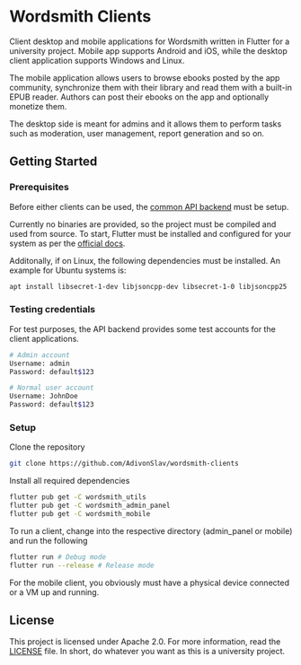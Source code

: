 # Wordsmith Clients
Client desktop and mobile applications for Wordsmith written in Flutter for a university project. Mobile app supports Android and iOS, while the desktop client application supports Windows and Linux.

The mobile application allows users to browse ebooks posted by the app community, synchronize them with their library and read them with a built-in EPUB reader. Authors can post their ebooks on the app and optionally monetize them.

The desktop side is meant for admins and it allows them to perform tasks such as moderation, user management, report generation and so on.

## Getting Started

### Prerequisites

Before either clients can be used, the [common API backend](https://github.com/AdivonSlav/wordsmith-api) must be setup. 

Currently no binaries are provided, so the project must be compiled and used from source. To start, Flutter must be installed and configured for your system as per the [official docs](https://docs.flutter.dev/get-started/install).

Additonally, if on Linux, the following dependencies must be installed. An example for Ubuntu systems is:
```bash
apt install libsecret-1-dev libjsoncpp-dev libsecret-1-0 libjsoncpp25
```

### Testing credentials

For test purposes, the API backend provides some test accounts for the client applications.

```bash
# Admin account
Username: admin
Password: default$123

# Normal user account
Username: JohnDoe
Password: default$123
```

### Setup

Clone the repository
```bash
git clone https://github.com/AdivonSlav/wordsmith-clients
```

Install all required dependencies
```bash
flutter pub get -C wordsmith_utils
flutter pub get -C wordsmith_admin_panel
flutter pub get -C wordsmith_mobile
```

To run a client, change into the respective directory (admin_panel or mobile) and run the following
```bash
flutter run # Debug mode
flutter run --release # Release mode
```

For the mobile client, you obviously must have a physical device connected or a VM up and running.

## License

This project is licensed under Apache 2.0. For more information, read the [LICENSE](LICENSE) file. In short, do whatever you want as this is a university project.






